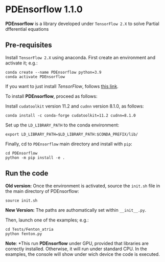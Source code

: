 # PDEnsorflow 1.1.0

**PDEnsorflow**  is a library developed under `TensorFlow 2.X` to solve Partial dfferential equations


## Pre-requisites
Install `TensorFlow 2.X` using anaconda. First create an environment and activate it; e.g.: 

```
conda create --name PDEnsorflow python=3.9
conda activate PDEnsorflow
```

If you want to just install *TensorFlow*, follows  [this link](https://www.tensorflow.org/install/pip). 

To install **PDEnsorflow**, proceed as follows:

Install `cudatoolkit` version 11.2 and `cudnn` version 8.1.0, as follows:
```
conda install -c conda-forge cudatoolkit=11.2 cudnn=8.1.0
```
Set up the `LD_LIBRARY_PATH` to the conda environment:
```
export LD_LIBRARY_PATH=$LD_LIBRARY_PATH:$CONDA_PREFIX/lib/
```
Finally, cd to `PDEnsorflow` main directory and install with `pip`:
```
cd PDEnsorflow
python -m pip install -e .
```


## Run the code


**Old version:** Once the environment is activated, source the `init.sh` file in the main directory of PDEnsorflow:

```
source init.sh
```

**New Version:** The paths are authomatically set within `__init__.py`.

Then, launch one of the examples; e.g.:

```
cd Tests/Fenton_atria
python fenton.py
```


**Note**: *This run **PDEnsorflow** under GPU, provided that libraries are correctly installed. Otherwise, it will run under standard CPU. 
In the examples, the console will show under wich device the code is executed.
